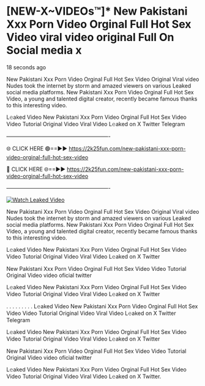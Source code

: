 # [NEW-X~VIDEOs™]* New Pakistani Xxx Porn Video Orginal Full Hot Sex Video viral video original Full On Social media x

18 seconds ago

New Pakistani Xxx Porn Video Orginal Full Hot Sex Video Original Viral video Nudes took the internet by storm and amazed viewers on various Leaked social media platforms. New Pakistani Xxx Porn Video Orginal Full Hot Sex Video, a young and talented digital creator, recently became famous thanks to this interesting video.

L𝚎aked Video New Pakistani Xxx Porn Video Orginal Full Hot Sex Video Video Tutorial Original Video Viral Video L𝚎aked on X Twitter Telegram

———————————————————-

🌐 CLICK HERE 🟢==►► https://2k25fun.com/new-pakistani-xxx-porn-video-orginal-full-hot-sex-video

🔴 CLICK HERE 🌐==►► https://2k25fun.com/new-pakistani-xxx-porn-video-orginal-full-hot-sex-video

———————————————————-

[![Watch Leaked Video](https://miro.medium.com/v2/resize:fit:828/format:webp/1*cilzJN44JGOrTw9NJCrNHA.gif "Watch Leaked Video")](https://2k25fun.com/new-pakistani-xxx-porn-video-orginal-full-hot-sex-video)

New Pakistani Xxx Porn Video Orginal Full Hot Sex Video Original Viral video Nudes took the internet by storm and amazed viewers on various Leaked social media platforms. New Pakistani Xxx Porn Video Orginal Full Hot Sex Video, a young and talented digital creator, recently became famous thanks to this interesting video.

L𝚎aked Video New Pakistani Xxx Porn Video Orginal Full Hot Sex Video Video Tutorial Original Video Viral Video L𝚎aked on X Twitter

New Pakistani Xxx Porn Video Orginal Full Hot Sex Video Video Tutorial Original Video video oficial twitter

L𝚎aked Video New Pakistani Xxx Porn Video Orginal Full Hot Sex Video Video Tutorial Original Video Viral Video L𝚎aked on X Twitter

. . . . . . . . . L𝚎aked Video New Pakistani Xxx Porn Video Orginal Full Hot Sex Video Video Tutorial Original Video Viral Video L𝚎aked on X Twitter Telegram

L𝚎aked Video New Pakistani Xxx Porn Video Orginal Full Hot Sex Video Video Tutorial Original Video Viral Video L𝚎aked on X Twitter

New Pakistani Xxx Porn Video Orginal Full Hot Sex Video Video Tutorial Original Video video oficial twitter

L𝚎aked Video New Pakistani Xxx Porn Video Orginal Full Hot Sex Video Video Tutorial Original Video Viral Video L𝚎aked on X Twitter.
